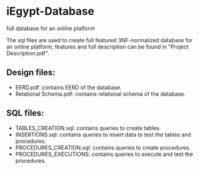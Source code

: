 # iEgypt-Database
full database for an online platform 

The sql files are used to create full featured 3NF-normalized database for an online platform, features and full description can be found in "Project Description.pdf".

## Design files:
- EERD.pdf :contains EERD of the database.
- Relational Schema.pdf: contains relational schema of the database. 

## SQL files:
- TABLES_CREATION.sql: contains queries to create tables.
- INSERTIONS.sql: contains queries to insert data to test the tables and procedures.
- PROCEDURES_CREATION.sql: contains queries to create procedures.
- PROCEDURES_EXECUTIONS: contains queries to execute and test the procedures. 
